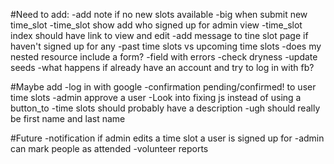 #Need to add:
  -add note if no new slots available
  -big when submit new time_slot
  -time_slot show add who signed up for admin view
  -time_slot index should have link to view and edit
  -add message to tine slot page if haven't signed up for any
  -past time slots vs upcoming time slots
  -does my nested resource include a form?
  -field with errors
  -check dryness
  -update seeds
  -what happens if already have an account and try to log in with fb?


#Maybe add
  -log in with google
  -confirmation pending/confirmed! to user time slots
  -admin approve a user
  -Look into fixing js instead of using a button_to
  -time slots should probably have a description
  -ugh should really be first name and last name

#Future
  -notification if admin edits a time slot a user is signed up for
  -admin can mark people as attended
  -volunteer reports
